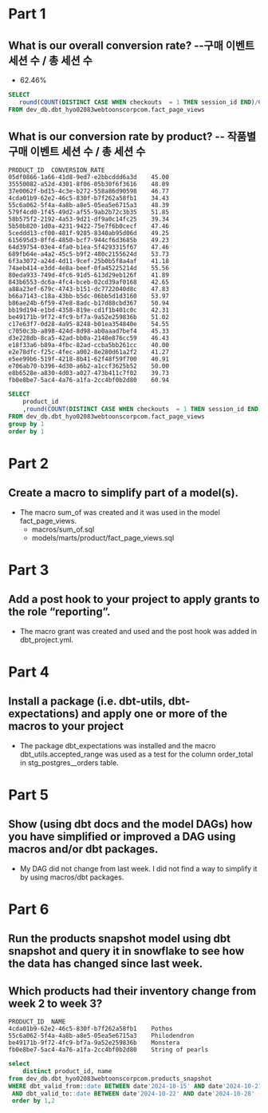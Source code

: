 # Part 1 
## What is our overall conversion rate?  --구매 이벤트 세션 수 / 총 세션 수
 -  62.46%

 ```sql
SELECT 
    round(COUNT(DISTINCT CASE WHEN checkouts  = 1 THEN session_id END)/COUNT(DISTINCT session_id) *100,2) as conversion_rate
FROM dev_db.dbt_hyo02083webtoonscorpcom.fact_page_views

 ```


## What is our conversion rate by product? -- 작품별 구매 이벤트 세션 수 / 총 세션 수

```
PRODUCT_ID	CONVERSION_RATE
05df0866-1a66-41d8-9ed7-e2bbcddd6a3d	45.00
35550082-a52d-4301-8f06-05b30f6f3616	48.89
37e0062f-bd15-4c3e-b272-558a86d90598	46.77
4cda01b9-62e2-46c5-830f-b7f262a58fb1	34.43
55c6a062-5f4a-4a8b-a8e5-05ea5e6715a3	48.39
579f4cd0-1f45-49d2-af55-9ab2b72c3b35	51.85
58b575f2-2192-4a53-9d21-df9a0c14fc25	39.34
5b50b820-1d0a-4231-9422-75e7f6b0cecf	47.46
5ceddd13-cf00-481f-9285-8340ab95d06d	49.25
615695d3-8ffd-4850-bcf7-944cf6d3685b	49.23
64d39754-03e4-4fa0-b1ea-5f4293315f67	47.46
689fb64e-a4a2-45c5-b9f2-480c2155624d	53.73
6f3a3072-a24d-4d11-9cef-25b0b5f8a4af	41.18
74aeb414-e3dd-4e8a-beef-0fa45225214d	55.56
80eda933-749d-4fc6-91d5-613d29eb126f	41.89
843b6553-dc6a-4fc4-bceb-02cd39af0168	42.65
a88a23ef-679c-4743-b151-dc7722040d8c	47.83
b66a7143-c18a-43bb-b5dc-06bb5d1d3160	53.97
b86ae24b-6f59-47e8-8adc-b17d88cbd367	50.94
bb19d194-e1bd-4358-819e-cd1f1b401c0c	42.31
be49171b-9f72-4fc9-bf7a-9a52e259836b	51.02
c17e63f7-0d28-4a95-8248-b01ea354840e	54.55
c7050c3b-a898-424d-8d98-ab0aaad7bef4	45.33
d3e228db-8ca5-42ad-bb0a-2148e876cc59	46.43
e18f33a6-b89a-4fbc-82ad-ccba5bb261cc	40.00
e2e78dfc-f25c-4fec-a002-8e280d61a2f2	41.27
e5ee99b6-519f-4218-8b41-62f48f59f700	40.91
e706ab70-b396-4d30-a6b2-a1ccf3625b52	50.00
e8b6528e-a830-4d03-a027-473b411c7f02	39.73
fb0e8be7-5ac4-4a76-a1fa-2cc4bf0b2d80	60.94

```



```sql
SELECT
    product_id
    ,round(COUNT(DISTINCT CASE WHEN checkouts  = 1 THEN session_id END)/COUNT(DISTINCT session_id) *100,2) as conversion_rate
FROM dev_db.dbt_hyo02083webtoonscorpcom.fact_page_views
group by 1
order by 1
```



# Part 2
## Create a macro to simplify part of a model(s).
- The macro sum_of was created and it was used in the model fact_page_views.
    - macros/sum_of.sql
    - models/marts/product/fact_page_views.sql


# Part 3
## Add a post hook to your project to apply grants to the role “reporting”. 
 - The macro grant was created and used and the post hook was added in dbt_project.yml.


# Part 4
## Install a package (i.e. dbt-utils, dbt-expectations) and apply one or more of the macros to your project
 - The package dbt_expectations was installed and the macro dbt_utils.accepted_range was used as a test for the column order_total in stg_postgres__orders table.


# Part 5
## Show (using dbt docs and the model DAGs) how you have simplified or improved a DAG using macros and/or dbt packages.
 - My DAG did not change from last week. I did not find a way to simplify it by using macros/dbt packages.


# Part 6
## Run the products snapshot model using dbt snapshot and query it in snowflake to see how the data has changed since last week. 
## Which products had their inventory change from week 2 to week 3? 

```
PRODUCT_ID	NAME
4cda01b9-62e2-46c5-830f-b7f262a58fb1	Pothos
55c6a062-5f4a-4a8b-a8e5-05ea5e6715a3	Philodendron
be49171b-9f72-4fc9-bf7a-9a52e259836b	Monstera
fb0e8be7-5ac4-4a76-a1fa-2cc4bf0b2d80	String of pearls
```

```sql
select 
    distinct product_id, name
from dev_db.dbt_hyo02083webtoonscorpcom.products_snapshot
WHERE dbt_valid_from::date BETWEEN date'2024-10-15' AND date'2024-10-21' --week2
 AND dbt_valid_to::date BETWEEN date'2024-10-22' AND date'2024-10-28' --week3 
 order by 1,2
```
